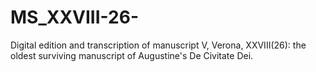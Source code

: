 MS_XXVIII-26-
=============

Digital edition and transcription of manuscript V, Verona, XXVIII(26): the oldest surviving manuscript of Augustine's De Civitate Dei.
